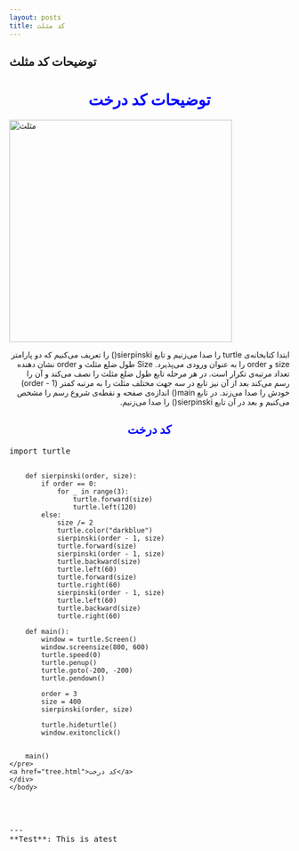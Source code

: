 ```yaml
---
layout: posts
title: کد مثلث
---
```


## توضیحات کد مثلث
<html>
<head>
    <h1 style=" color:blue; text-align:center;">توضیحات کد درخت</h1>
    <body>
    <img src="triangle.jpg" alt="مثلث" width="400" border-radius="10" >
    <br>
    <div>
    <p  dir="rtl" style="text-align: right;">ابتدا کتابخانه‌ی turtle را صدا می‌زنیم و تابع sierpinski() را تعریف می‌کنیم که دو پارامتر size و order را به عنوان ورودی می‌پذیرد.  Size طول ضلع مثلث و order نشان دهنده تعداد مرتبه‌ی تکرار است. در هر مرحله تابع طول ضلع مثلث را نصف می‌کند و آن را رسم می‌کند بعد از آن نیز تابع در سه جهت مختلف مثلث را به مرتبه‌ کمتر (order - 1) خودش را صدا می‌زند. در تابع main() اندازه‌ی صفحه و نقطه‌ی شروع رسم را مشخص می‌کنیم و بعد در آن تابع sierpinski() را صدا می‌زنیم.</p>
    <h2 style=" color:blue; text-align:center;">کد درخت</h2>
    <pre>import turtle

        def sierpinski(order, size):
            if order == 0:
                for _ in range(3):
                    turtle.forward(size)
                    turtle.left(120)
            else:
                size /= 2
                turtle.color("darkblue")
                sierpinski(order - 1, size)
                turtle.forward(size)
                sierpinski(order - 1, size)
                turtle.backward(size)
                turtle.left(60)
                turtle.forward(size)
                turtle.right(60)
                sierpinski(order - 1, size)
                turtle.left(60)
                turtle.backward(size)
                turtle.right(60)
        
        def main():
            window = turtle.Screen()
            window.screensize(800, 600)
            turtle.speed(0)
            turtle.penup()
            turtle.goto(-200, -200)
            turtle.pendown()
        
            order = 3  
            size = 400  
            sierpinski(order, size)
        
            turtle.hideturtle()
            window.exitonclick()
        
        
        main()
    </pre>
    <a href="tree.html">کد درخت</a>
    </div>
    </body>
</head>
</html>
---
**Test**: This is atest

